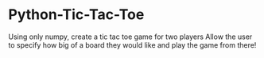 # Python-Tic-Tac-Toe
Using only numpy, create a tic tac toe game for two players
Allow the user to specify how big of a board they would like and play the game from there! 
